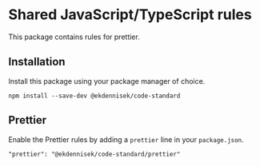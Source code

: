 # Shared JavaScript/TypeScript rules

This package contains rules for prettier.

## Installation

Install this package using your package manager of choice.

```
npm install --save-dev @ekdennisek/code-standard
```

## Prettier

Enable the Prettier rules by adding a `prettier` line in your `package.json`.

```
"prettier": "@ekdennisek/code-standard/prettier"
```
